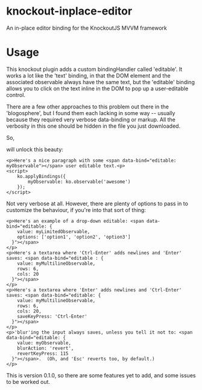 knockout-inplace-editor
=======================

An in-place editor binding for the KnockoutJS MVVM framework

Usage
=====

This knockout plugin adds a custom bindingHandler called 'editable'.  It works a lot like the 'text' binding, in that the DOM element and the associated observable always have the same text, but the 'editable' binding allows you to click on the text inline in the DOM to pop up a user-editable control.

There are a few other approaches to this problem out there in the 'blogosphere', but I found them each lacking in some way -- usually because they required very verbose data-binding or markup.  All the verbosity in this one should be hidden in the file you just downloaded.

So,
    <script type="text/javascript" src="path/to/knockout-inplace-editor-0.1.0.js"></script>

will unlock this beauty:

    <p>Here's a nice paragraph with some <span data-bind="editable: myObservable"></span> user editable text.<p>
    <script>
        ko.applyBindings({
            myObservable: ko.observable('awesome')
        });
    </script>

Not very verbose at all.  However, there are plenty of options to pass in to customize the behaviour, if you're into that sort of thing:

    <p>Here's an example of a drop-down editable: <span data-bind="editable: {
        value: myLimitedObservable,
        options: ['option1', 'option2', 'option3']
      }"></span>
    </p>
    <p>Here's a textarea where 'Ctrl-Enter' adds newlines and 'Enter' saves: <span data-bind="editable : {
        value: myMultilineObservable,
        rows: 6,
        cols: 20
      }"></span>
    </p>
    <p>Here's a textarea where 'Enter' adds newlines and 'Ctrl-Enter' saves: <span data-bind="editable: {
        value: myMultilineObservable,
        rows: 6,
        cols: 20,
        saveKeyPress: 'Ctrl-Enter'
      }"></span>
    </p>
    <p>'blur'ing the input always saves, unless you tell it not to: <span data-bind="editable: {
        value: myObservable,
        blurAction: 'revert',
        revertKeyPress: 115
      }"></span>.  (Oh, and 'Esc' reverts too, by default.)
    </p>


This is version 0.1.0, so there are some features yet to add, and some issues to be worked out.
